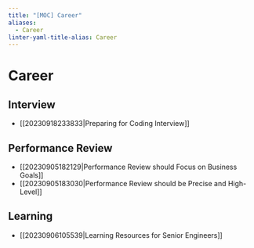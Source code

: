 ```yaml
---
title: "[MOC] Career"
aliases:
  - Career
linter-yaml-title-alias: Career
---
```


# Career

## Interview

- [[20230918233833|Preparing for Coding Interview]]

## Performance Review

- [[20230905182129|Performance Review should Focus on Business Goals]]
- [[20230905183030|Performance Review should be Precise and High-Level]]

## Learning

- [[20230906105539|Learning Resources for Senior Engineers]]

